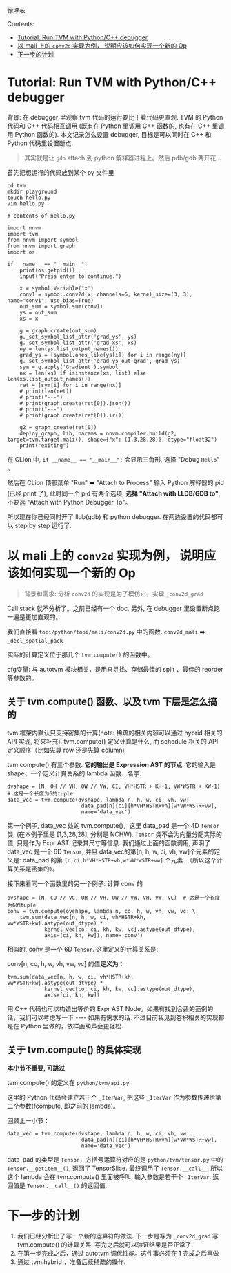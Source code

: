 徐涍荍

Contents:

* [Tutorial: Run TVM with Python/C++ debugger](#tutorial-run-tvm-with-pythonc-debugger)
* [以 mali 上的 `conv2d` 实现为例， 说明应该如何实现一个新的 Op](#user-content-以-mali-上的-conv2d-实现为例-说明应该如何实现一个新的-op)
* [下一步的计划](#user-content-下一步的计划)

# Tutorial: Run TVM with Python/C++ debugger

背景: 在 debugger 里观察 tvm 代码的运行要比干看代码更直观. TVM 的 Python 代码和 C++ 代码相互调用 (既有在 Python 里调用 C++ 函数的, 也有在 C++ 里调用 Python 函数的). 本文记录怎么设置 debugger, 目标是可以同时在 C++ 和 Python 代码里设置断点.

> 其实就是让 `gdb` attach 到 python 解释器进程上。然后 pdb/gdb 两开花...

首先把想运行的代码放到某个 py 文件里

```
cd tvm
mkdir playground
touch hello.py
vim hello.py
```

```
# contents of hello.py

import nnvm
import tvm
from nnvm import symbol
from nnvm import graph
import os

if __name__ == "__main__":
    print(os.getpid())
    input("Press enter to continue.")

    x = symbol.Variable("x")
    conv1 = symbol.conv2d(x, channels=6, kernel_size=(3, 3), name="conv1", use_bias=True)
    out_sum = symbol.sum(conv1)
    ys = out_sum
    xs = x

    g = graph.create(out_sum)
    g._set_symbol_list_attr('grad_ys', ys)
    g._set_symbol_list_attr('grad_xs', xs)
    ny = len(ys.list_output_names())
    grad_ys = [symbol.ones_like(ys[i]) for i in range(ny)]
    g._set_symbol_list_attr('grad_ys_out_grad', grad_ys)
    sym = g.apply('Gradient').symbol
    nx = len(xs) if isinstance(xs, list) else len(xs.list_output_names())
    ret = [sym[i] for i in range(nx)]
    # print(len(ret))
    # print("---")
    # print(graph.create(ret[0]).json())
    # print("---")
    # print(graph.create(ret[0]).ir())

    g2 = graph.create(ret[0])
    deploy_graph, lib, params = nnvm.compiler.build(g2, target=tvm.target.mali(), shape={"x": (1,3,28,28)}, dtype="float32")
    print("exiting")
```

在 CLion 中, `if __name__ == "__main__":` 会显示三角形, 选择 "Debug `Hello`" 。

然后在 CLion 顶部菜单 "Run" ➡️ "Attach to Process" 输入 Python 解释器的 pid (已经 print 了), 此时同一个 pid 有两个选项, **选择 "Attach with LLDB/GDB to"**, 不要选 "Attach with Python Debugger To"。

所以现在你已经同时开了 lldb(gdb) 和 python debugger. 在两边设置的代码都可以 step by step 运行了.


# 以 mali 上的 `conv2d` 实现为例， 说明应该如何实现一个新的 Op

> 背景和需求: 分析 `conv2d` 的实现是为了模仿它，实现 `_conv2d_grad`

Call stack 就不分析了。之前已经有一个 doc. 另外, 在 debugger 里设置断点跑一遍是更加直观的。

我们直接看 `topi/python/topi/mali/conv2d.py` 中的函数. `conv2d_mali` ➡️ `_decl_spatial_pack`

实际的计算定义位于那几个 `tvm.compute()` 的函数中。 

cfg变量: 与 autotvm 模块相关，是用来寻找、存储最佳的 split 、最佳的 reorder 等参数的。

## 关于 tvm.compute() 函数、以及 tvm 下层是怎么搞的

tvm 框架内默认只支持密集的计算(note: 稀疏的相关内容可以通过 hybrid 相关的 API 实现, 将来补充). tvm.compute() 定义计算是什么, 而 schedule 相关的 API 定义顺序（比如先算 row 还是先算 column)

tvm.compute() 有三个参数. **它的输出是 Expression AST 的节点**. 它的输入是 shape、一个定义计算关系的 lambda 函数、名字.

```
dvshape = (N, OH // VH, OW // VW, CI, VH*HSTR + KH-1, VW*WSTR + KW-1) # 这是一个长度为6的tuple
data_vec = tvm.compute(dvshape, lambda n, h, w, ci, vh, vw:
                        data_pad[n][ci][h*VH*HSTR+vh][w*VW*WSTR+vw],
                        name='data_vec')
```

第一个例子, data_vec 处的 tvm.compute()，这里 data_pad 是一个 4D `Tensor`类, (在本例子里是 [1,3,28,28], 分别是 NCHW). `Tensor` 类不会为向量分配实际的值, 只是作为 Expr AST 记录其尺寸等信息. 我们通过上面的函数调用, 声明了 data_vec 是一个 6D `Tensor`, 并且 data_vec的第[n, h, w, ci, vh, vw]个元素的定义是: data_pad 的第 `[n,ci,h*VH*HSTR+vh,w*VW*WSTR+vw]` 个元素. （所以这个计算关系是密集的）。

接下来看同一个函数里的另一个例子: 计算 conv 的

```
ovshape = (N, CO // VC, OH // VH, OW // VW, VH, VW, VC)  # 这是一个长度为6的tuple
conv = tvm.compute(ovshape, lambda n, co, h, w, vh, vw, vc: \
    tvm.sum(data_vec[n, h, w, ci, vh*HSTR+kh, vw*WSTR+kw].astype(out_dtype) *
            kernel_vec[co, ci, kh, kw, vc].astype(out_dtype),
            axis=[ci, kh, kw]), name='conv')
```

相似的, conv 是一个 6D `Tensor`. 这里定义的计算关系是:

conv[n, co, h, w, vh, vw, vc] 的值**定义为**：

```
tvm.sum(data_vec[n, h, w, ci, vh*HSTR+kh, vw*WSTR+kw].astype(out_dtype) *
            kernel_vec[co, ci, kh, kw, vc].astype(out_dtype),
            axis=[ci, kh, kw])
```

用 C++ 代码也可以构造出等价的 Expr AST Node。如果有找到合适的范例的话，我们可以考虑写一下 ---- 如果有需求的话. 不过目前我见到卷积相关的实现都是在 Python 里做的，依样画葫芦会更轻松.

## 关于 tvm.compute() 的具体实现

**本小节不重要, 可跳过**

tvm.compute() 的定义在 `python/tvm/api.py`

这里的 Python 代码会建立若干个 `_IterVar`, 把这些 `_IterVar` 作为参数传递给第二个参数(fcompute, 即之前的 lambda)。

回顾上一小节：

```
data_vec = tvm.compute(dvshape, lambda n, h, w, ci, vh, vw:
                        data_pad[n][ci][h*VH*HSTR+vh][w*VW*WSTR+vw],
                        name='data_vec')
```

data_pad 的类型是 `Tensor`，方括号运算符对应的是 `python/tvm/tensor.py` 中的 `Tensor.__getitem__()`, 返回了 TensorSlice. 最终调用了 `Tensor.__call__`. 所以这个 lambda 会在 tvm.compute() 里面被呼叫, 输入参数是若干个 `_IterVar`, 返回值是 `Tensor.__call__()` 的返回值.

# 下一步的计划

1. 我们已经分析出了写一个新的运算符的做法. 下一步是写为 `_conv2d_grad` 写 tvm.compute() 的计算关系. 写完之后就可以验证结果是否正常了.
2. 在第一步完成之后，通过 autotvm 调优性能。这件事必须在 1 完成之后再做
3. 通过 tvm.hybrid ，准备后续稀疏的操作.
